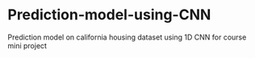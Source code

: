 # Prediction-model-using-CNN
Prediction model on california housing dataset using 1D CNN for course mini project
